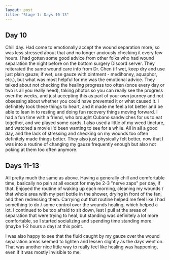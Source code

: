 ```yaml
---
layout: post
title: "Stage 1: Days 10-13"
---
```


## Day 10

Chill day. Had come to emotionally accept the wound separation more, so was less stressed about that and no longer anxiously checking it every few hours. I had gotten some good advice from other folks who had wound separation the night before on the bottom surgery Discord server. They reiterated the same wound care info from Dr. Chen (if wet, keep dry and use just plain gauze; if wet, use gauze with ointment - medihoney, aquaphor, etc.), but what was most helpful for me was the emotional advice. They talked about not checking the healing progress too often (once every day or two is all you really need), taking photos so you can really see the progress over the weeks, and just accepting this as part of your own journey and not obsessing about whether you could have prevented it or what caused it. I definitely took these things to heart, and it made me feel a lot better and be able to lean in to resting and doing fun recovery things moving forward. I had a fun time with a friend, who brought Cubano sandwiches for us to eat together, and we played some cards. I also used a little of my weed tincture, and watched a movie I'd been wanting to see for a while. All in all a good day, and the lack of stressing and checking on my wounds too often definitely made things better. They also just physically felt better, now that I was into a routine of changing my gauze frequently enough but also not poking at them too often anymore.

## Days 11-13

All pretty much the same as above. Having a generally chill and comfortable time, basically no pain at all except for maybe 2-3 "nerve zaps" per day, if that. Enjoyed the routine of waking up each morning, cleaning my wounds / that whole area with my peri bottle in the shower, drying in front of the fan, and then redressing them. Carrying out that routine helped me feel like I had something to do / some control over the wounds healing, which helped a lot. I continued to be too afraid to sit down, lest I pull at the areas of separation that were trying to heal, but standing was definitely a lot more comfortable, so I started socializing and spending time standing more (maybe 1-2 hours a day) at this point.

I was also happy to see that the fluid caught by my gauze over the wound separation areas seemed to lighten and lessen slightly as the days went on. That was another nice little way to really feel like healing was happening, even if it was mostly invisible to me.
